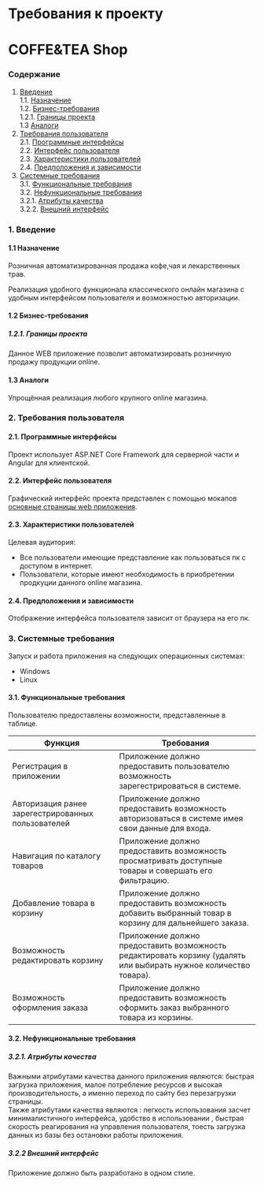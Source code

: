 # Требования к проекту 
# COFFE&TEA Shop
### Содержание
1. [Введение](#1) <br>
  1.1. [Назначение](#1.1) <br>
  1.2. [Бизнес-требования](#1.2) <br>
      1.2.1. [Границы проекта](#1.2.1) <br>
  1.3 [Аналоги](#1.3) <br>
2. [Требования пользователя](#2) <br>
  2.1. [Программные интерфейсы](#2.1) <br>
  2.2. [Интерфейс пользователя](#2.2) <br>
  2.3. [Характеристики пользователей](#2.3) <br>
  2.4. [Предположения и зависимости](#2.4) <br>
3. [Системные требования](#3.) <br>
  3.1. [Функциональные требования](#3.1) <br>
  3.2. [Нефункциональные требования](#3.2) <br>
     3.2.1. [Атрибуты качества](#3.2.1) <br>
     3.2.2. [Внешний интерфейс](#3.2.2) <br>

  
### 1. Введение <a name="1"></a>
#### 1.1 Назначение <a name="1.1"></a>
Розничная автоматизированная продажа кофе,чая и лекарственных трав.

Реализация удобного функционала классического онлайн магазина с удобным интерфейсом пользователя и возможностью авторизации.
#### 1.2 Бизнес-требования <a name="1.2"></a>
##### 1.2.1. Границы проекта <a name="1.2.1"></a>
Данное WEB приложение позволит автоматизировать розничную продажу продукции online.
#### 1.3 Аналоги <a name="1.3"></a>
Упрощённая реализация любого крупного online магазина.
### 2. Требования пользователя <a name="2"></a>
#### 2.1. Программные интерфейсы <a name="2.1"></a>
Проект использует ASP.NET Core Framework для серверной части и Angular для клиентской.
#### 2.2. Интерфейс пользователя <a name="2.2"></a>
Графический интерфейс проекта представлен с помощью мокапов [основные страницы web приложения](https://www.figma.com/file/72Jhh6Xthm0tMRC6CM1VHD/Co%26ffeetea?node-id=1%3A2). 

#### 2.3. Характеристики пользователей <a name="2.3"></a>
Целевая аудитория:
* Все пользователи имеющие представление как пользоваться пк с доступом в интернет.
* Пользователи, которые имеют необходимость в приобретении продкуции данного online магазина.
#### 2.4. Предположения и зависимости <a name="2.4"></a>
Отображение интерфейса пользователя зависит от браузера на его пк.
### 3. Системные требования <a name="3"></a>
Запуск и работа приложения на следующих операционных системах:
* Windows
* Linux
#### 3.1. Функциональные требования <a name="3.1"></a>
Пользователю предоставлены возможности, представленные в таблице.

Функция | Требования
--- | ---
Регистрация в приложении | Приложение должно предоставить пользователю возможность зарегестрироваться в системе.
Авторизация ранее зарегестрированных пользователей | Приложение должно предоставить возможность авторизоваться в системе имея свои данные для входа.
Навигация по каталогу товаров | Приложение должно предоставить возможность просматривать доступные товары и совершать его фильтрацию.
Добавление товара в корзину | Приложение должно предоставить возможность добавить выбранный товар в корзину для дальнейшего заказа.
Возможность редактировать корзину| Приложение должно предоставить возможность редактировать корзину (удалять или выбирать нужное количество товара).
Возможность оформления заказа| Приложение должно предоставить возможность оформить заказ выбранного товара из корзины.

#### 3.2. Нефункциональные требования <a name="3.2"></a>
  ##### 3.2.1. Атрибуты качества <a name="3.2.1"></a>
Важными атрибутами качества данного приложения являются: быстрая загрузка приложения, малое потребление ресурсов и высокая производительность, а именно переход по сайту без перезагрузки страницы. <br/>
Также атрибутами качества являются : легкость использования засчет минималистичного интерфейса, удобство в использовании , быстрая скорость реагирования на управления пользователя, тоесть загрузка данных из базы без остановки работы приложения.
  ##### 3.2.2 Внешний интерфейс <a name="3.2.2"></a>
Приложение должно быть разработано в одном стиле.